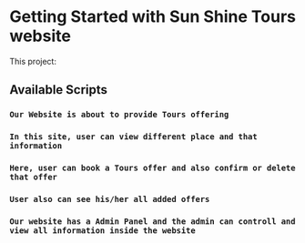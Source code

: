 # Getting Started with Sun Shine Tours website 

This project: 

## Available Scripts


### `Our Website is about to provide Tours offering`


### `In this site, user can view different place and that information`


### `Here, user can book a Tours offer and also confirm or delete that offer`


### `User also can see his/her all added offers`



### `Our website has a Admin Panel and the admin can controll and view all information inside the website `

